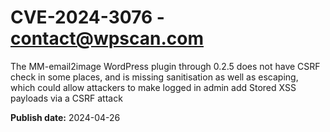 # CVE-2024-3076 - contact@wpscan.com

The MM-email2image WordPress plugin through 0.2.5 does not have CSRF check in some places, and is missing sanitisation as well as escaping, which could allow attackers to make logged in admin add Stored XSS payloads via a CSRF attack

**Publish date:** 2024-04-26
